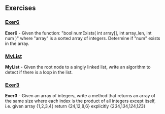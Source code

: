 ## Exercises

### [Exer6](https://github.com/bozanarh/exercises/blob/master/Exer6.java)

**Exer6** - Given the function: "bool numExists( int array[], int array_len, int num )"
where "array" is a sorted array of integers.  Determine if "num" exists in the
array.

### [MyList](https://github.com/bozanarh/exercises/blob/master/MyList.java)

**MyList** - Given the root node to a singly linked list, write an algorithm to detect
if there is a loop in the list.

### [Exer3](https://github.com/bozanarh/exercises/blob/master/Exer3.java)

**Exer3** - Given an array of integers, write a method that returns an array of the
same size where each index is the product of all integers except itself, i.e.
given array {1,2,3,4} return {24,12,8,6} explicitly {2*3*4,1*3*4,1*2*4,1*2*3}


